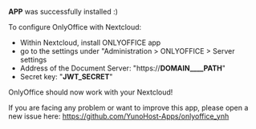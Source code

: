 __APP__ was successfully installed :)

To configure OnlyOffice with Nextcloud:

- Within Nextcloud, install ONLYOFFICE app
- go to the settings under "Administration > ONLYOFFICE > Server settings
- Address of the Document Server: "https://__DOMAIN____PATH__"
- Secret key: "__JWT_SECRET__"

OnlyOffice should now work with your Nextcloud!

If you are facing any problem or want to improve this app, please open a new issue here: <https://github.com/YunoHost-Apps/onlyoffice_ynh>
